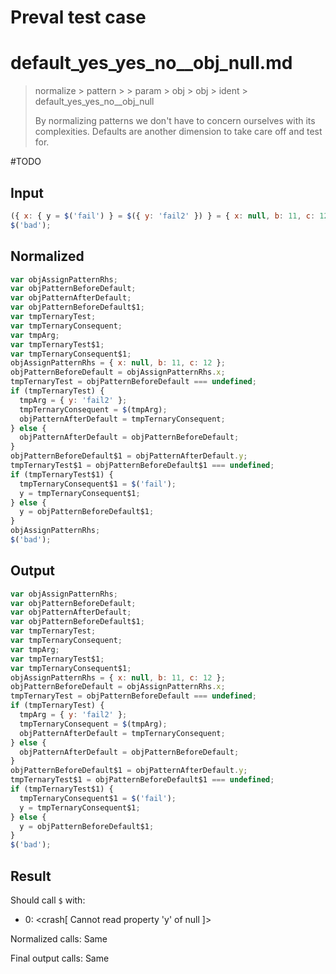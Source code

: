# Preval test case

# default_yes_yes_no__obj_null.md

> normalize > pattern >  > param > obj > obj > ident > default_yes_yes_no__obj_null
>
> By normalizing patterns we don't have to concern ourselves with its complexities. Defaults are another dimension to take care off and test for.

#TODO

## Input

`````js filename=intro
({ x: { y = $('fail') } = $({ y: 'fail2' }) } = { x: null, b: 11, c: 12 });
$('bad');
`````

## Normalized

`````js filename=intro
var objAssignPatternRhs;
var objPatternBeforeDefault;
var objPatternAfterDefault;
var objPatternBeforeDefault$1;
var tmpTernaryTest;
var tmpTernaryConsequent;
var tmpArg;
var tmpTernaryTest$1;
var tmpTernaryConsequent$1;
objAssignPatternRhs = { x: null, b: 11, c: 12 };
objPatternBeforeDefault = objAssignPatternRhs.x;
tmpTernaryTest = objPatternBeforeDefault === undefined;
if (tmpTernaryTest) {
  tmpArg = { y: 'fail2' };
  tmpTernaryConsequent = $(tmpArg);
  objPatternAfterDefault = tmpTernaryConsequent;
} else {
  objPatternAfterDefault = objPatternBeforeDefault;
}
objPatternBeforeDefault$1 = objPatternAfterDefault.y;
tmpTernaryTest$1 = objPatternBeforeDefault$1 === undefined;
if (tmpTernaryTest$1) {
  tmpTernaryConsequent$1 = $('fail');
  y = tmpTernaryConsequent$1;
} else {
  y = objPatternBeforeDefault$1;
}
objAssignPatternRhs;
$('bad');
`````

## Output

`````js filename=intro
var objAssignPatternRhs;
var objPatternBeforeDefault;
var objPatternAfterDefault;
var objPatternBeforeDefault$1;
var tmpTernaryTest;
var tmpTernaryConsequent;
var tmpArg;
var tmpTernaryTest$1;
var tmpTernaryConsequent$1;
objAssignPatternRhs = { x: null, b: 11, c: 12 };
objPatternBeforeDefault = objAssignPatternRhs.x;
tmpTernaryTest = objPatternBeforeDefault === undefined;
if (tmpTernaryTest) {
  tmpArg = { y: 'fail2' };
  tmpTernaryConsequent = $(tmpArg);
  objPatternAfterDefault = tmpTernaryConsequent;
} else {
  objPatternAfterDefault = objPatternBeforeDefault;
}
objPatternBeforeDefault$1 = objPatternAfterDefault.y;
tmpTernaryTest$1 = objPatternBeforeDefault$1 === undefined;
if (tmpTernaryTest$1) {
  tmpTernaryConsequent$1 = $('fail');
  y = tmpTernaryConsequent$1;
} else {
  y = objPatternBeforeDefault$1;
}
$('bad');
`````

## Result

Should call `$` with:
 - 0: <crash[ Cannot read property 'y' of null ]>

Normalized calls: Same

Final output calls: Same
